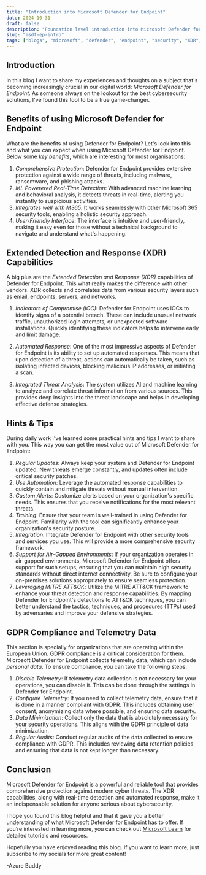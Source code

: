 ```yaml
---
title: "Introduction into Microsoft Defender for Endpoint"
date: 2024-10-31
draft: false
description: "Foundation level introduction into Microsoft Defender for Endpoint."
slug: "msdf-ep-intro"
tags: ["blogs", "microsoft", "defender", "endpoint", "security", "XDR", "CTI", "mitre", "learn"]
---
```


## Introduction

In this blog I want to share my experiences and thoughts on a subject that's becoming increasingly crucial in our digital world: *Microsoft Defender for Endpoint*. As someone always on the lookout for the best cybersecurity solutions, I've found this tool to be a true game-changer.

## Benefits of using Microsoft Defender for Endpoint

What are the benefits of using Defender for Endpoint? Let's look into this and what you can expect when using Microsoft Defender for Endpoint. Below some *key benefits*, which are interesting for most organisations:

1. *Comprehensive Protection*: Defender for Endpoint provides extensive protection against a wide range of threats, including malware, ransomware, and phishing attacks.
2. *ML Powerered Real-Time Detection*: With advanced machine learning and behavioral analysis, it detects threats in real-time, alerting you instantly to suspicious activities.
3. *Integrates well with M365*: It works seamlessly with other Microsoft 365 security tools, enabling a holistic security approach.
4. *User-Friendly Interface*: The interface is intuitive and user-friendly, making it easy even for those without a technical background to navigate and understand what's happening.

## Extended Detection and Response (XDR) Capabilities

A big plus are the *Extended Detection and Response (XDR)* capabilities of Defender for Endpoint. This what really makes the difference with other vendors. XDR collects and correlates data from various security layers such as email, endpoints, servers, and networks.

1. *Indicators of Compromise (IOC)*: Defender for Endpoint uses IOCs to identify signs of a potential breach. These can include unusual network traffic, unauthorized login attempts, or unexpected software installations. Quickly identifying these indicators helps to intervene early and limit damage.

2. *Automated Response*: One of the most impressive aspects of Defender for Endpoint is its ability to set up automated responses. This means that upon detection of a threat, actions can automatically be taken, such as isolating infected devices, blocking malicious IP addresses, or initiating a scan.

3. *Integrated Threat Analysis*: The system utilizes AI and machine learning to analyze and correlate threat information from various sources. This provides deep insights into the threat landscape and helps in developing effective defense strategies.

## Hints & Tips

During daily work I've learned some practical hints and tips I want to share with you. This way you can get the most value out of Microsoft Defender for Endpoint:

1. *Regular Updates*: Always keep your system and Defender for Endpoint updated. New threats emerge constantly, and updates often include critical security patches.
2. *Use Automation*: Leverage the automated response capabilities to quickly contain and mitigate threats without manual intervention.
3. *Custom Alerts*: Customize alerts based on your organization's specific needs. This ensures that you receive notifications for the most relevant threats.
4. *Training*: Ensure that your team is well-trained in using Defender for Endpoint. Familiarity with the tool can significantly enhance your organization's security posture.
5. *Integration*: Integrate Defender for Endpoint with other security tools and services you use. This will provide a more comprehensive security framework.
6. *Support for Air-Gapped Environments*: If your organization operates in air-gapped environments, Microsoft Defender for Endpoint offers support for such setups, ensuring that you can maintain high security standards without direct internet connectivity. Be sure to configure your on-premises solutions appropriately to ensure seamless protection.
7. *Leveraging MITRE ATT&CK*: Utilize the MITRE ATT&CK framework to enhance your threat detection and response capabilities. By mapping Defender for Endpoint's detections to ATT&CK techniques, you can better understand the tactics, techniques, and procedures (TTPs) used by adversaries and improve your defensive strategies.

## GDPR Compliance and Telemetry Data

This section is specially for organizations that are operating within the European Union. GDPR compliance is a critical consideration for them. Microsoft Defender for Endpoint collects telemetry data, which can include *personal data*. To ensure compliance, you can take the following steps:

1. *Disable Telemetry*: If telemetry data collection is not necessary for your operations, you can disable it. This can be done through the settings in Defender for Endpoint.
2. *Configure Telemetry*: If you need to collect telemetry data, ensure that it is done in a manner compliant with GDPR. This includes obtaining user consent, anonymizing data where possible, and ensuring data security.
3. *Data Minimization*: Collect only the data that is absolutely necessary for your security operations. This aligns with the GDPR principle of data minimization.
4. *Regular Audits*: Conduct regular audits of the data collected to ensure compliance with GDPR. This includes reviewing data retention policies and ensuring that data is not kept longer than necessary.

## Conclusion

Microsoft Defender for Endpoint is a powerful and reliable tool that provides comprehensive protection against modern cyber threats. The XDR capabilities, along with real-time detection and automated response, make it an indispensable solution for anyone serious about cybersecurity.

I hope you found this blog helpful and that it gave you a better understanding of what Microsoft Defender for Endpoint has to offer. If you’re interested in learning more, you can check out [Microsoft Learn](https://learn.microsoft.com/en-us/microsoft-365/security/defender-endpoint/microsoft-defender-endpoint?view=o365-worldwide) for detailed tutorials and resources.

Hopefully you have enjoyed reading this blog. If you want to learn more, just subscribe to my socials for more great content!

-Azure Buddy